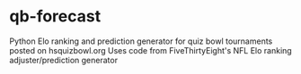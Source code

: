# qb-forecast
Python Elo ranking and prediction generator for quiz bowl tournaments posted on hsquizbowl.org 
Uses code from FiveThirtyEight's NFL Elo ranking adjuster/prediction generator
